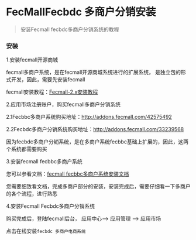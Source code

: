 FecMallFecbdc 多商户分销安装
================





> 安装Fecmall fecbdc多商户分销系统的教程


### 安装

1.安装fecmall开源商城

fecmall多商户系统，是在fecmall开源商城系统进行的扩展系统，
是独立包的形式开发，因此，需要先安装fecmall


fecmall安装教程：[Fecmall-2.x安装教程](http://www.fecmall.com/doc/fecshop-guide/develop/cn-2.0/guide-fecshop-2-graphical-install.html)

2.应用市场注册账户，购买fecmall多商户分销系统

2.1Fecbbc多商户系统购买地址：http://addons.fecmall.com/42575492

2.2Fecbdc多商户分销系统购买地址：http://addons.fecmall.com/33239568



因为fecbdc多商户分销系统，是在多商户系统fecbbc基础上扩展的，因此，这两个系统都需要购买

3.安装fecmall fecbbc多商户系统

您可以参看文档：[fecmall fecbbc多商户系统安装文档](http://www.fecmall.com/doc/fecmall-guide/instructions/cn-1.0/guide-fecmall-install.html)

您需要细致看文档，完成多商户部分的安装，安装完成后，需要仔细看一下多商户的各个流程，进行熟悉


4.安装Fecmall Fecbdc多商户分销系统

购买完成后，登陆fecmall后台， 应用中心--> 应用管理 --> 应用市场

点击在线安装`fecbdc 多商户电商系统`













